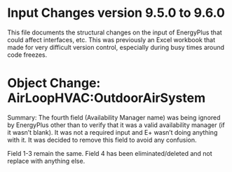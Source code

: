 Input Changes version 9.5.0 to 9.6.0
=============

This file documents the structural changes on the input of EnergyPlus that could affect interfaces, etc.
This was previously an Excel workbook that made for very difficult version control, especially during busy times around code freezes.

# Object Change: AirLoopHVAC:OutdoorAirSystem

Summary: The fourth field (Availability Manager name) was being ignored by EnergyPlus other than to verify that it was a valid availability manager (if it wasn’t blank).  It was not a required input and E+ wasn’t doing anything with it.  It was decided to remove this field to avoid any confusion.

Field 1-3 remain the same.
Field 4 has been eliminated/deleted and not replace with anything else.
